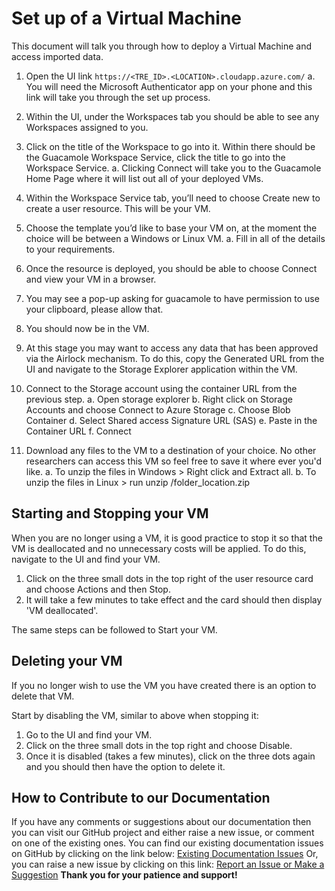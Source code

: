
# Set up of a Virtual Machine
This document will talk you through how to deploy a Virtual Machine and access imported data.

1. Open the UI link `https://<TRE_ID>.<LOCATION>.cloudapp.azure.com/`
  a. You will need the Microsoft Authenticator app on your phone and this link will take you through the set up process.
2. Within the UI, under the Workspaces tab you should be able to see any Workspaces assigned to you.
3. Click on the title of the Workspace to go into it. Within there should be the Guacamole Workspace Service, click the title to go into the Workspace Service. 
  a. Clicking Connect will take you to the Guacamole Home Page where it will list out all of your deployed VMs.
4. Within the Workspace Service tab, you’ll need to choose Create new to create a user resource. This will be your VM.
5. Choose the template you’d like to base your VM on, at the moment the choice will be between a Windows or Linux VM.
  a. Fill in all of the details to your requirements.
6. Once the resource is deployed, you should be able to choose Connect and view your VM in a browser.

7. You may see a pop-up asking for guacamole to have permission to use your clipboard, please allow that.
8. You should now be in the VM.
9. At this stage you may want to access any data that has been approved via the Airlock mechanism. To do this, copy the Generated URL from the UI and navigate to the Storage Explorer application within the VM.
10. Connect to the Storage account using the container URL from the previous step.
  a. Open storage explorer
  b. Right click on Storage Accounts and choose Connect to Azure Storage
  c. Choose Blob Container
  d. Select Shared access Signature URL (SAS)
  e. Paste in the Container URL
  f. Connect
11. Download any files to the VM to a destination of your choice. No other researchers can access this VM so feel free to save it where ever you'd like. 
  a. To unzip the files in Windows > Right click and Extract all.
  b. To unzip the files in Linux > run unzip /folder_location.zip



## Starting and Stopping your VM
When you are no longer using a VM, it is good practice to stop it so that the VM is deallocated and no unnecessary costs will be applied.
To do this, navigate to the UI and find your VM.
1. Click on the three small dots in the top right of the user resource card and choose Actions and then Stop.
2. It will take a few minutes to take effect and the card should then display 'VM deallocated'.

The same steps can be followed to Start your VM.

## Deleting your VM
If you no longer wish to use the VM you have created there is an option to delete that VM.

Start by disabling the VM, similar to above when stopping it:
1. Go to the UI and find your VM.
2. Click on the three small dots in the top right and choose Disable.
3. Once it is disabled (takes a few minutes), click on the three dots again and you should then have the option to delete it.


## How to Contribute to our Documentation
If you have any comments or suggestions about our documentation then you can visit our GitHub project and either raise a new issue, or comment on one of the existing ones.
You can find our existing documentation issues on GitHub by clicking on the link below:
[Existing Documentation Issues](https://github.com/microsoft/AzureTRE/issues?q=is%3Aissue+is%3Aopen+label%3Adocumentation)
Or, you can raise a new issue by clicking on this link:
[Report an Issue or Make a Suggestion](https://github.com/microsoft/AzureTRE/issues/new/choose)
**Thank you for your patience and support!**
